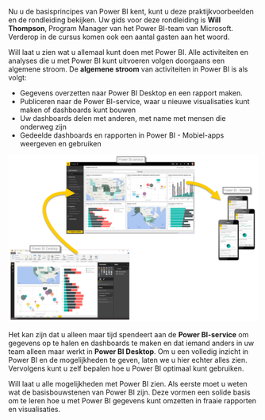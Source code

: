 Nu u de basisprincipes van Power BI kent, kunt u deze praktijkvoorbeelden en de rondleiding bekijken. Uw gids voor deze rondleiding is **Will Thompson**, Program Manager van het Power BI-team van Microsoft. Verderop in de cursus komen ook een aantal gasten aan het woord.

Will laat u zien wat u allemaal kunt doen met Power BI. Alle activiteiten en analyses die u met Power BI kunt uitvoeren volgen doorgaans een algemene stroom. De **algemene stroom** van activiteiten in Power BI is als volgt:

* Gegevens overzetten naar Power BI Desktop en een rapport maken.
* Publiceren naar de Power BI-service, waar u nieuwe visualisaties kunt maken of dashboards kunt bouwen
* Uw dashboards delen met anderen, met name met mensen die onderweg zijn
* Gedeelde dashboards en rapporten in Power BI - Mobiel-apps weergeven en gebruiken

![](media/0-1-intro-using-power-bi/c0a1_1.png)

Het kan zijn dat u alleen maar tijd spendeert aan de **Power BI-service** om gegevens op te halen en dashboards te maken en dat iemand anders in uw team alleen maar werkt in **Power BI Desktop**. Om u een volledig inzicht in Power BI en de mogelijkheden te geven, laten we u hier echter alles zien. Vervolgens kunt u zelf bepalen hoe u Power BI optimaal kunt gebruiken.

Will laat u alle mogelijkheden met Power BI zien. Als eerste moet u weten wat de basisbouwstenen van Power BI zijn. Deze vormen een solide basis om te leren hoe u met Power BI gegevens kunt omzetten in fraaie rapporten en visualisaties.

